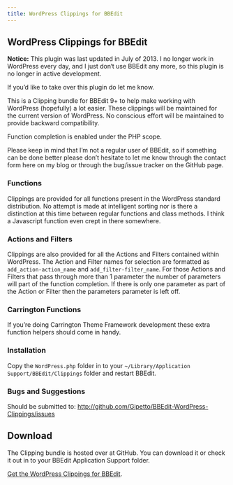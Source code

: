 ```yaml
---
title: WordPress Clippings for BBEdit
---
```


## WordPress Clippings for BBEdit

<div class="alert warning">
    
  <b>Notice:</b> This plugin was last updated in July of 2013. I no longer work in WordPress every day, and I just don‘t use BBEdit any more, so this plugin is no longer in active development.
    
  If you’d like to take over this plugin do let me know.

</div>

This is a Clipping bundle for BBEdit 9+ to help make working with WordPress (hopefully) a lot easier. These clippings will be maintained for the current version of WordPress. No conscious effort will be maintained to provide backward compatibility.

Function completion is enabled under the PHP scope.

Please keep in mind that I’m not a regular user of BBEdit, so if something can be done better please don’t hesitate to let me know through the contact form here on my blog or through the bug/issue tracker on the GitHub page.

### Functions

Clippings are provided for all functions present in the WordPress standard distribution. No attempt is made at intelligent sorting nor is there a distinction at this time between regular functions and class methods. I think a Javascript function even crept in there somewhere. 

### Actions and Filters

Clippings are also provided for all the Actions and Filters contained within WordPress. The Action and Filter names for selection are formatted as `add_action-action_name` and `add_filter-filter_name`. For those Actions and Filters that pass through more than 1 parameter the number of parameters will part of the function completion. If there is only one parameter as part of the Action or Filter then the parameters parameter is left off.

### Carrington Functions

If you’re doing Carrington Theme Framework development these extra function helpers should come in handy.

### Installation

Copy the `WordPress.php` folder in to your `~/Library/Application Support/BBEdit/Clippings` folder and restart BBEdit.

### Bugs and Suggestions

Should be submitted to: <a href="http://github.com/Gipetto/BBEdit-WordPress-Clippings/issues">http://github.com/Gipetto/BBEdit-WordPress-Clippings/issues</a>

## Download

The Clipping bundle is hosted over at GitHub. You can download it or check it out in to your BBEdit Application Support folder. 

<a href="http://github.com/Gipetto/BBEdit-WordPress-Clippings">Get the WordPress Clippings for BBEdit</a>.
